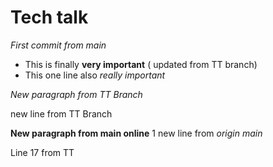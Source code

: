 # Tech talk

*First commit from main*
- This is finally **very important** ( updated from TT branch)
- This one line also *really important*

*New paragraph from TT Branch*

new line from TT Branch

**New paragraph from main online**
 1 new line from *origin main*




Line 17 from TT

